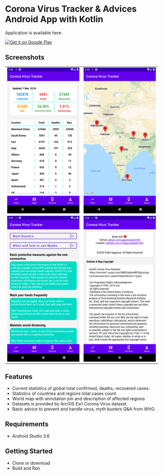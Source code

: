 # Corona Virus Tracker & Advices Android App with Kotlin
Application is available here:

<a href='cb.lk/corona'><img alt='Get it on Google Play' src='https://play.google.com/intl/en_us/badges/images/generic/en_badge_web_generic.png' height="80"/></a>

## Screenshots
<table>
        <tr>
            <td><img src = "app/screenshots/1.png" height = "480" width="270"></td>
            <td><img src = "app/screenshots/2.png" height = "480" width="270"></td>
        </tr>
        <tr>
            <td><img src = "app/screenshots/3.png" height = "480" width="270"></td>
            <td><img src = "app/screenshots/4.png" height = "480" width="270"></td>
        </tr>
</table>

## Features
- Current statistics of global total confirmed, deaths, recovered cases.
- Statistics of countries and regions total cases count
- World map with annotation pin and description of affected regions
- Datasets is provided by ArcGIS Esri Corona Virus dataset.
- Basic advice to prevent and handle virus,  myth busters Q&A from WHO.

## Requirements
- Android Studio 3.6

## Getting Started
- Clone or download
- Build and Run
